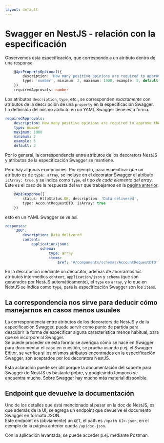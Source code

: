 ```yaml
---
layout: default
---
```


# Swagger en NestJS - relación con la especificación
Observemos esta especificación, que corresponde a un atributo dentro de una response
``` typescript
    @ApiPropertyOptional({ 
        description: 'How many positive opinions are required to approve the request', 
        type: 'number', minimum: 2, maximum: 1000, example: 5, default: 3
    })
    requiredApprovals: number
```
Los atributos `description`, `type`, etc., se corresponden _exactamente_ con atributos de la descripción de una `property` en la especificación Swagger. 
La definición del mismo atributo en un YAML Swagger tiene esta forma.
``` yaml
requiredApprovals:
    description: How many positive opinions are required to approve the request
    type: number
    maximum: 1000
    minimum: 2
    example: 5
    default: 3
```

Por lo general, la correspondencia entre atributos de los decorators NestJS y atributos de la especificación Swagger se mantiene.  

Pero hay algunas excepciones. Por ejemplo, para especificar que un atributo es de `type: array`, se incluye en el decorator Swagger el atributo `isArray: true`, y se indica como `type`, el tipo _de cada elemento del array_.  
Este es el caso de la respuesta del `GET` que trabajamos en la [página anterior](./swagger-nestjs-empezamos).
``` typescript
    @ApiResponse({ 
        status: HttpStatus.OK, description: 'Data delivered', 
        type: AccountRequestDTO, isArray: true 
    })
```
esto en un YAML Swagger se ve así.
``` yaml
responses:
    '200':
        description: Data delivered
        content:
            application/json:
                schema:
                    type: array
                    items:
                        $ref: '#/components/schemas/AccountRequestDTO'
```

En la descripción mediante un decorator, además de ahorrarnos los atributos intermedios `content`, `application/json` y `schema` (que son generados por NestJS automáticamente), el `type` es `array`, y lo que en NestJS se indica como `type`, para la especificación Swagger son los `items`.


## La correspondencia nos sirve para deducir cómo manejarnos en casos menos usuales
La correspondencia entre atributos de los decorators de NestJS y de la especificación Swagger, puede servir como punto de partida para descubrir la forma de especificar alguna característica menos habitual, para que se incorpore al Swagger.  
Se puede proceder de esta forma: se averigua cómo se hace en Swagger para documentar el caso en cuestión, se prueba usando p.ej. el Swagger Editor, se verifica si los mismos atributos encontrados en la especificación Swagger, son aceptados por los decorators NestJS.

Esta aclaración puede ser útil porque la documentación del soporte para Swagger de NestJS es bastante pobre, y googleando tampoco se encuentra mucho. Sobre Swagger hay mucho más material disponible.


## Endpoint que devuelve la documentación
Uno de los detalles que está mencionado al pasar en la doc de NestJS, es que además de la UI, se agrega un endpoint que devuelve el documento Swagger en formato JSON.  
Este endpoint es (obviamente) un `GET`, el path es `/<path UI>-json`, en el ejemplo de la página anterior queda `/apidoc-json`.

Con la aplicación levantada, se puede acceder p.ej. mediante Postman.
